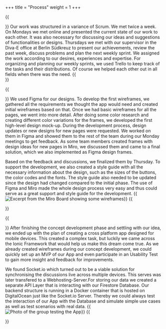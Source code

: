 +++
title = "Process"
weight = 1
+++

{{<section title="The Process">}}
Our work was structured in a variance of Scrum. We met twice a week. On Mondays we met online and presented the current state of our work to each other. It was also necessary for discussing our ideas and suggestions of functionalities or designs. Thursdays we met with our supervisor in the Diva-E office at Berlin Südkreuz to present our achievements, review the past week, discuss problems and plan the next weekly sprint. We assigned the work according to our desires, experiences and expertise. For organizing and planning our weekly sprints, we used Trello to keep track of the tasks and their distributions. Of course we helped each other out in all fields when there was the need.
{{</section>}}

{{<section title="Design">}}
We used Figma for our designs. To develop the first wireframes, we gathered all the requirements we thought the app would need and created initial wireframes based on that. Once we had basic wireframes for all the pages, we went into more detail. After doing some color research and creating different color variations for the frames, we developed the first high-level design mock-up. During the development process, design updates or new designs for new pages were requested. We worked on them in Figma and showed them to the rest of the team during our Monday meetings to get feedback. As some team members created frames with design ideas for new pages in Miro, we discussed them and came to a final solution, which we also implemented as Figma design frames. 

Based on the feedback and discussions, we finalized them by Thursday. To support the development, we also created a style guide with all the necessary information about the design, such as the sizes of the buttons, the color codes and the fonts. The style guide also needed to be updated since the design had changed compared to the initial phase. The use of Figma and Miro made the whole design process very easy and thus could serve as a great support and style guide for the development.
{{<image src="miro.png" alt="Excerpt from the Miro Board showing some wireframes" caption="Miro Board for Conceptualising">}}
{{</section>}}

{{<section title="Development">}}
After finishing the concept development phase and settling with our idea, we ended up with the plan of creating a cross platform app designed for mobile devices. This created a complex task, but luckily we came across the Ionic Framework that would help us make this dream come true.
As we already created wireframes during our concept development, we could quickly set up an MVP of our App and even participate in an Usability Test to gain more insight and feedback for improvements.

We found Socket.io which turned out to be a viable solution for synchronising the discussions live across multiple devices. This serves was later transfered to a Webhosting-Server.For storing our data we created a separate API Layer that is interacting with our Firestore Database. Our backend structure is running in a Docker container that is hosted on DigitalOcean just like the Socket.io Server. Thereby we could always test the interaction of our App with the Database and simulate simple use cases as well as test scenarios with real data.
{{<image src="testing.jpg" alt="Photo of the group testing the App" caption="Testing the App">}}
{{</section>}}
